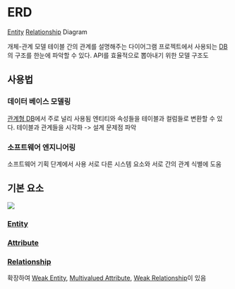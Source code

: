 # ERD
[Entity](ComputerScience/DataBase/Entity.md) [Relationship](Relationship.md) Diagram

개체-관계 모델
테이블 간의 관계를 설명해주는 다이어그램
프로젝트에서 사용되는 [DB](DB)의 구조를 한눈에 파악할 수 있다.
API를 효율적으로 뽑아내기 위한 모델 구조도

## 사용법
### 데이터 베이스 모델링
[관계형 DB](RDB.md)에서 주로 널리 사용됨
엔티티와 속성들을 테이블과 컬럼들로 변환할 수 있다.
테이블과 관계들을 시각화 -> 설계 문제점 파악

### 소프트웨어 엔지니어링
소프트웨어 기획 단계에서 사용
서로 다른 시스템 요소와 서로 간의 관계 식별에 도움

## 기본 요소

![](https://i.imgur.com/7GSOJuT.png)

### [Entity](ComputerScience/DataBase/Entity.md)
### [Attribute](Attribute.md)
### [Relationship](Relationship.md)

확장하여 [Weak Entity](Weak_Entity.md), [Multivalued Attribute](Multivalued_Attribute.md), [Weak Relationship](Weak_Relationship)이 있음